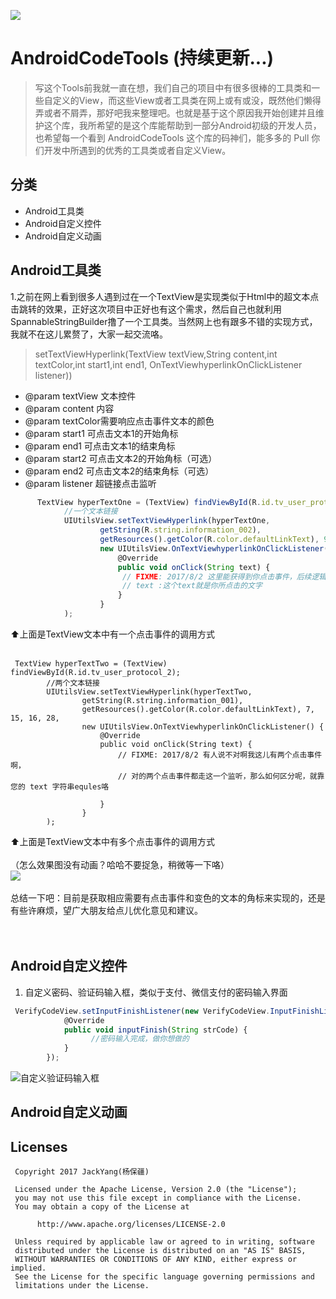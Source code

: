![](http://orsggluk8.bkt.clouddn.com/image/github/2017-08-02-AdnroidcodeTools.jpg)
# AndroidCodeTools (持续更新...)

> 写这个Tools前我就一直在想，我们自己的项目中有很多很棒的工具类和一些自定义的View，而这些View或者工具类在网上或有或没，既然他们懒得弄或者不屑弄，那好吧我来整理吧。也就是基于这个原因我开始创建并且维护这个库，我所希望的是这个库能帮助到一部分Android初级的开发人员，也希望每一个看到 AndroidCodeTools 
这个库的码神们，能多多的 Pull 你们开发中所遇到的优秀的工具类或者自定义View。

## 分类
* Android工具类
* Android自定义控件
* Android自定义动画

## Android工具类
1.之前在网上看到很多人遇到过在一个TextView是实现类似于Html中的超文本点击跳转的效果，正好这次项目中正好也有这个需求，然后自己也就利用SpannableStringBuilder撸了一个工具类。当然网上也有跟多不错的实现方式，我就不在这儿累赘了，大家一起交流咯。<br>

> setTextViewHyperlink(TextView textView,String content,int textColor,int start1,int end1, OnTextViewhyperlinkOnClickListener listener))

  * @param textView 文本控件
  * @param content  内容
  * @param textColor需要响应点击事件文本的颜色
  * @param start1   可点击文本1的开始角标
  * @param end1     可点击文本1的结束角标
  * @param start2   可点击文本2的开始角标（可选）
  * @param end2     可点击文本2的结束角标（可选）
  * @param listener 超链接点击监听

```js
      TextView hyperTextOne = (TextView) findViewById(R.id.tv_user_protocol_1);
            //一个文本链接
            UIUtilsView.setTextViewHyperlink(hyperTextOne,
                    getString(R.string.information_002),
                    getResources().getColor(R.color.defaultLinkText), 9, 17,
                    new UIUtilsView.OnTextViewhyperlinkOnClickListener() {
                        @Override
                        public void onClick(String text) {
                         // FIXME: 2017/8/2 这里能获得到你点击事件，后续逻辑如何自己看需求哈
                         // text :这个text就是你所点击的文字
                        }
                    }
            );
```
⬆️上面是TextView文本中有一个点击事件的调用方式<br><br>
```
 TextView hyperTextTwo = (TextView) findViewById(R.id.tv_user_protocol_2);
        //两个文本链接
        UIUtilsView.setTextViewHyperlink(hyperTextTwo,
                getString(R.string.information_001),
                getResources().getColor(R.color.defaultLinkText), 7, 15, 16, 28,
                new UIUtilsView.OnTextViewhyperlinkOnClickListener() {
                    @Override
                    public void onClick(String text) {
                        // FIXME: 2017/8/2 有人说不对啊我这儿有两个点击事件啊，
                        // 对的两个点击事件都走这一个监听，那么如何区分呢，就靠您的 text 字符串equles咯

                    }
                }
        );
```
⬆️上面是TextView文本中有多个点击事件的调用方式<br><br>
（怎么效果图没有动画？哈哈不要捉急，稍微等一下咯）<br>
![](http://orsggluk8.bkt.clouddn.com/image/github/2017-08-02-%E8%B6%85%E6%96%87%E6%9C%AC%E7%82%B9%E5%87%BB.gif)<br><br>
总结一下吧：目前是获取相应需要有点击事件和变色的文本的角标来实现的，还是有些许麻烦，望广大朋友给点儿优化意见和建议。
<br><br><br>
## Android自定义控件

1. 自定义密码、验证码输入框，类似于支付、微信支付的密码输入界面

```js
 VerifyCodeView.setInputFinishListener(new VerifyCodeView.InputFinishListener() {
            @Override
            public void inputFinish(String strCode) {
                  //密码输入完成，做你想做的
            }
        });
```
![自定义验证码输入框](http://orsggluk8.bkt.clouddn.com/image/github/2017-07-03-%E9%AA%8C%E8%AF%81%E7%A0%81%E8%BE%93%E5%85%A5%E6%A1%86.gif)

## Android自定义动画

## Licenses
```
 Copyright 2017 JackYang(杨保疆)

 Licensed under the Apache License, Version 2.0 (the "License");
 you may not use this file except in compliance with the License.
 You may obtain a copy of the License at

      http://www.apache.org/licenses/LICENSE-2.0

 Unless required by applicable law or agreed to in writing, software
 distributed under the License is distributed on an "AS IS" BASIS,
 WITHOUT WARRANTIES OR CONDITIONS OF ANY KIND, either express or implied.
 See the License for the specific language governing permissions and
 limitations under the License.
```